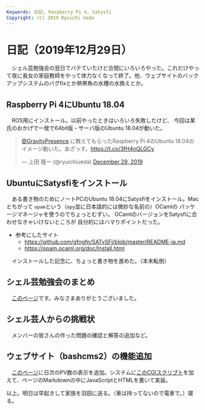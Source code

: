 ```yaml
---
Keywords: 日記, Raspberry Pi 4, Satysfi
Copyright: (C) 2019 Ryuichi Ueda
---
```


# 日記（2019年12月29日） 

　シェル芸勉強会の翌日でバテていたけど合間にいろいろやった。これだけやって夜に長女の家庭教師をやって体力なくなって終了。他、ウェブサイトのバックアップシステムのバグfixとか熱帯魚の水槽の水換えとか。

## Raspberry Pi 4にUbuntu 18.04

　ROS用にインストール。以前やったときはいろいろ失敗したけど、
今回は某氏のおかげで一発で64bit版・サーバ版のUbuntu 18.04が動いた。

<blockquote class="twitter-tweet" data-partner="tweetdeck"><p lang="ja" dir="ltr"><a href="https://twitter.com/GravityPresence?ref_src=twsrc%5Etfw">@GravityPresence</a> に教えてもらったRaspberry Pi 4のUbuntu 18.04のイメージ動いた。あざっす。<a href="https://t.co/3fH4nQLGCy">https://t.co/3fH4nQLGCy</a></p>&mdash; 上田 隆一 (@ryuichiueda) <a href="https://twitter.com/ryuichiueda/status/1211090369821257728?ref_src=twsrc%5Etfw">December 29, 2019</a></blockquote>
<script async src="https://platform.twitter.com/widgets.js" charset="utf-8"></script>

## UbuntuにSatysfiをインストール

　ある書き物のためにノートPCのUbuntu 18.04にSatysfiをインストール。Macとちがって
`opam`という（`opy`並に日本語的には微妙な名前の）OCamlの
パッケージマネージャを使うのでちょっとむずい。
OCamlのバージョンをSatysfiに合わせなきゃいけないところが
自分的にはハマりポイントだった。

* 参考にしたサイト
  * https://github.com/gfngfn/SATySFi/blob/master/README-ja.md
  * https://opam.ocaml.org/doc/Install.html

　インストールした記念に、ちょっと書き物を進めた。（本末転倒）


## シェル芸勉強会のまとめ

　[このページ](/?post=20191228_shellgei_45_links)です。みなさまありがとうございました。

## シェル芸人からの挑戦状

　メンバーの皆さんの作った問題の確認と解答の追加など。

## ウェブサイト（bashcms2）の機能追加

　[このページ](/?page=analysis)に日次のPV数の表示を追加。システムに[このCGIスクリプト](https://github.com/ryuichiueda/bashcms2/blob/ueda_site/bin/analyzer/daily.cgi)を加えて、ページのMarkdownの中にJavaScriptとHTMLを書いて実装。


以上。明日は早起きして家族を羽田に送る。（車は持ってないので電車で。）寝る。
